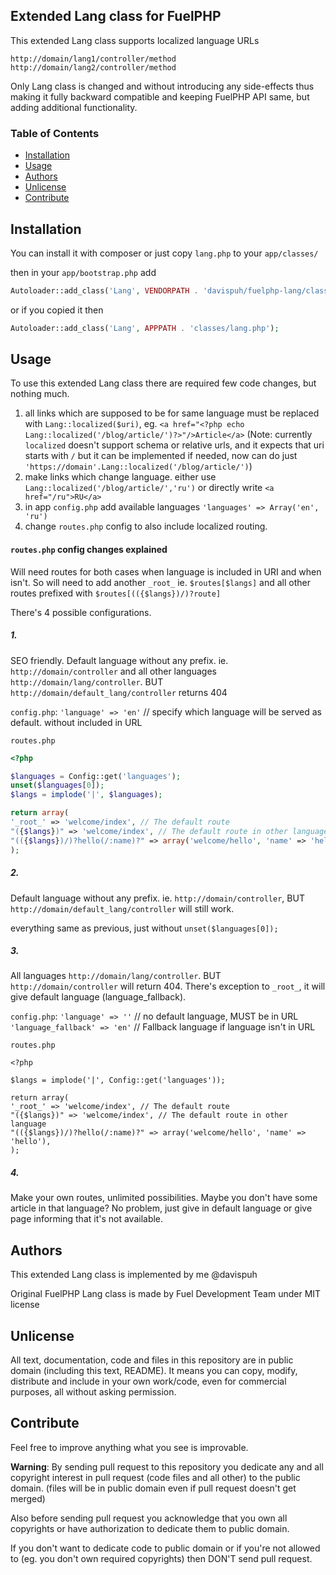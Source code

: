 ## Extended Lang class for FuelPHP

This extended Lang class supports localized language URLs
```
http://domain/lang1/controller/method
http://domain/lang2/controller/method
```

Only Lang class is changed and without introducing any side-effects thus making it fully backward compatible and keeping FuelPHP API same, but adding additional functionality.

### Table of Contents

- [Installation](#installation)
- [Usage](#usage)
- [Authors](#authors)
- [Unlicense](#unlicense)
- [Contribute](#contribute)

## Installation

You can install it with composer or just copy `lang.php` to your `app/classes/`

then in your `app/bootstrap.php` add
```php
Autoloader::add_class('Lang', VENDORPATH . 'davispuh/fuelphp-lang/classes/lang.php');
```

or if you copied it then

```php
Autoloader::add_class('Lang', APPPATH . 'classes/lang.php');
```

## Usage

To use this extended Lang class there are required few code changes, but nothing much.

1. all links which are supposed to be for same language must be replaced with
`Lang::localized($uri)`, eg. `<a href="<?php echo Lang::localized('/blog/article/')?>"/>Article</a>`
(Note: currently `localized` doesn't support schema or relative urls, and it expects that uri starts with `/` but it can be implemented if needed, now can do just `'https://domain'.Lang::localized('/blog/article/')`)
2. make links which change language. either use `Lang::localized('/blog/article/','ru')` or directly write `<a href="/ru">RU</a>`
3. in app `config.php` add available languages `'languages' => Array('en', 'ru')`
4. change `routes.php` config to also include localized routing.

#### `routes.php` config changes explained

Will need routes for both cases when language is included in URI and when isn't.
So will need to add another `_root_` ie. `$routes[$langs]` and all other routes prefixed with `$routes[(({$langs})/)?route]`

There's 4 possible configurations.

##### 1.
SEO friendly. Default language without any prefix. ie. `http://domain/controller` and all other languages `http://domain/lang/controller`. BUT `http://domain/default_lang/controller` returns 404

`config.php`: `'language' => 'en'` // specify which language will be served as default. without included in URL

`routes.php`
```php
<?php

$languages = Config::get('languages');
unset($languages[0]);
$langs = implode('|', $languages);

return array(
'_root_' => 'welcome/index', // The default route
"({$langs})" => 'welcome/index', // The default route in other language
"(({$langs})/)?hello(/:name)?" => array('welcome/hello', 'name' => 'hello'),
);
```


##### 2.
Default language without any prefix. ie. `http://domain/controller`, BUT `http://domain/default_lang/controller` will still work.

everything same as previous, just without `unset($languages[0]);`

##### 3.
All languages `http://domain/lang/controller`. BUT `http://domain/controller` will return 404. There's exception to `_root_`, it will give default language (language_fallback).

`config.php`: `'language' => ''` // no default language, MUST be in URL
`'language_fallback' => 'en'` // Fallback language if language isn't in URL

`routes.php`
```
<?php

$langs = implode('|', Config::get('languages'));

return array(
'_root_' => 'welcome/index', // The default route
"({$langs})" => 'welcome/index', // The default route in other language
"(({$langs})/)?hello(/:name)?" => array('welcome/hello', 'name' => 'hello'),
);
```

##### 4.
Make your own routes, unlimited possibilities. Maybe you don't have some article in that language? No problem, just give in default language or give page informing that it's not available.


## Authors

This extended Lang class is implemented by me @davispuh

Original FuelPHP Lang class is made by Fuel Development Team under MIT license

## Unlicense

All text, documentation, code and files in this repository are in public domain (including this text, README).
It means you can copy, modify, distribute and include in your own work/code, even for commercial purposes, all without asking permission.

## Contribute

Feel free to improve anything what you see is improvable.


**Warning**: By sending pull request to this repository you dedicate any and all copyright interest in pull request (code files and all other) to the public domain. (files will be in public domain even if pull request doesn't get merged)

Also before sending pull request you acknowledge that you own all copyrights or have authorization to dedicate them to public domain.

If you don't want to dedicate code to public domain or if you're not allowed to (eg. you don't own required copyrights) then DON'T send pull request.


